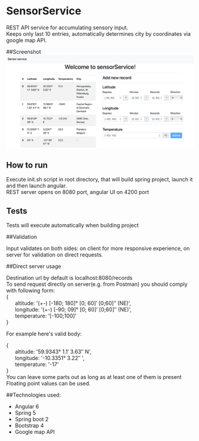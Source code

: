 # SensorService

REST API service for accumulating sensory input.  
Keeps only last 10 entries, automatically determines city by coordinates via google map API.  

##Screenshot
![](img/screen.jpg)

## How to run

Execute init.sh script in root directory, that will build spring project, launch it and then launch angular.  
REST server opens on 8080 port, angular UI on 4200 port

## Tests

Tests will execute automatically when building project


##Validation

Input validates on both sides: on client for more responsive experience, on server for validation on direct requests.

##Direct server usage

Destination url by default is localhost:8080/records  
To send request directly on server(e.g. from Postman) you should comply with following form:  
{  
  &nbsp;&nbsp;&nbsp;&nbsp;&nbsp;&nbsp;altitude: '(+-) [-180; 180]° [0; 60]′ [0;60]″ (NE)',  
  &nbsp;&nbsp;&nbsp;&nbsp;&nbsp;&nbsp;longitude: '(+-) [-90; 09]° [0; 60]′ [0;60]″ (NE)',  
  &nbsp;&nbsp;&nbsp;&nbsp;&nbsp;&nbsp;temperature: '[-100;100]'  
}  

For example here's valid body:  

{  
  &nbsp;&nbsp;&nbsp;&nbsp;&nbsp;&nbsp;altitude: '59.9343° 1.1′ 3.63″ N',  
  &nbsp;&nbsp;&nbsp;&nbsp;&nbsp;&nbsp;longitude: '-10.3351° 3.22″ ',  
  &nbsp;&nbsp;&nbsp;&nbsp;&nbsp;&nbsp;temperature: '-17'  
}  
You can leave some parts out as long as at least one of them is present  
Floating point values can be used.

##Technologies used:
* Angular 6
* Spring 5
* Spring boot 2
* Bootstrap 4
* Google map API


